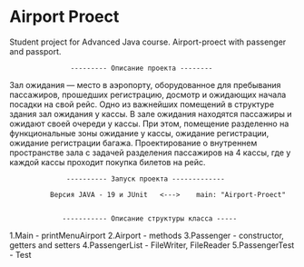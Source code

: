 # Airport Proect

Student project for Advanced Java course. Airport-proect with passenger and passport.

                   --------- Описание проекта --------
             
Зал ожидания — место в аэропорту, оборудованное для пребывания пассажиров,
прошедших регистрацию, досмотр и ожидающих начала посадки на свой рейс. 
Одно из важнейших помещений в структуре здания зал ожидания у кассы.
В зале ожидания находятся пассажиры  и ожидают своей очереди у кассы.
При этом, помещение  разделенно на функциональные зоны  ожидание у кассы,
ожидание регистрации, ожидание регистрации багажа.
Проектирование о внутреннем пространстве зала с  задачей разделения пассажиров на 4 кассы,
где у каждой кассы проходит покупка билетов на рейс.

                  ---------- Запуск проекта -------------

              Версия JAVA - 19 и JUnit   <--->    main: "Airport-Proect"
      
      
                 ----------- Описание структуры класса -----
           
   1.Main - printMenuAirport 
   2.Airport - methods
   3.Passenger - constructor, getters and setters
   4.PassengerList - FileWriter, FileReader
   5.PassengerTest - Test
      
      
      
 

